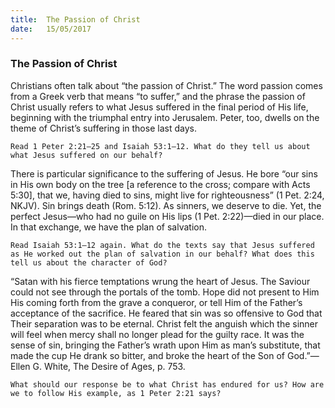 ```yaml
---
title:  The Passion of Christ
date:   15/05/2017
---
```


### The Passion of Christ

Christians often talk about “the passion of Christ.” The word passion comes from a Greek verb that means “to suffer,” and the phrase the passion of Christ usually refers to what Jesus suffered in the final period of His life, beginning with the triumphal entry into Jerusalem. Peter, too, dwells on the theme of Christ’s suffering in those last days.

`Read 1 Peter 2:21–25 and Isaiah 53:1–12. What do they tell us about what Jesus suffered on our behalf?` 

There is particular significance to the suffering of Jesus. He bore “our sins in His own body on the tree [a reference to the cross; compare with Acts 5:30], that we, having died to sins, might live for righteousness” (1 Pet. 2:24, NKJV). Sin brings death (Rom. 5:12). As sinners, we deserve to die. Yet, the perfect Jesus—who had no guile on His lips (1 Pet. 2:22)—died in our place. In that exchange, we have the plan of salvation. 

`Read Isaiah 53:1–12 again. What do the texts say that Jesus suffered as He worked out the plan of salvation in our behalf? What does this tell us about the character of God?`

“Satan with his fierce temptations wrung the heart of Jesus. The Saviour could not see through the portals of the tomb. Hope did not present to Him His coming forth from the grave a conqueror, or tell Him of the Father’s acceptance of the sacrifice. He feared that sin was so offensive to God that Their separation was to be eternal. Christ felt the anguish which the sinner will feel when mercy shall no longer plead for the guilty race. It was the sense of sin, bringing the Father’s wrath upon Him as man’s substitute, that made the cup He drank so bitter, and broke the heart of the Son of God.”—Ellen G. White, The Desire of Ages, p. 753. 

`What should our response be to what Christ has endured for us? How are we to follow His example, as 1 Peter 2:21 says?`